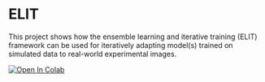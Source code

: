 # ELIT
This project shows how the ensemble learning and iterative training (ELIT) framework can be used for iteratively adapting model(s) trained on simulated data to real-world experimental images.

[![Open In Colab](https://colab.research.google.com/assets/colab-badge.svg)](https://colab.research.google.com/github/aghosh92/ELIT/blob/main/elit_graphene_v3b.ipynb)

